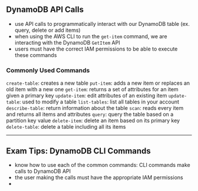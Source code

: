 ## DynamoDB API Calls
- use API calls to programmatically interact with our DynamoDB table (ex. query, delete or add items)
- when using the AWS CLI to run the `get-item` command, we are interacting with the DynamoDB `GetItem` API
- users must have the correct IAM permissions to be able to execute these commands

### Commonly Used Commands
`create-table`: creates a new table
`put-item`: adds a new item or replaces an old item with a new one
`get-item`: returns a set of attributes for an item given a primary key
`update-item`: edit attributes of an existing item
`update-table`: used to modify a table
`list-tables`: list all tables in your account
`describe-table`: return information about the table
`scan`: reads every item and returns all items and attributes
`query`: query the table based on a partition key value
`delete-item`: delete an item based on its primary key
`delete-table`: delete a table including all its items

---
## Exam Tips: DynamoDB CLI Commands
- know how to use each of the common commands: CLI commands make calls to DynamoDB API
- the user making the calls must have the appropriate IAM permissions
- 